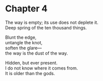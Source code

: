 # Chapter 4

The way is empty; its use does not deplete it.  
Deep spring of the ten thousand things.

Blunt the edge,  
untangle the knot,  
soften the glare—  
the way is the dust of the way.

Hidden, but ever present.  
I do not know where it comes from.  
It is older than the gods.

